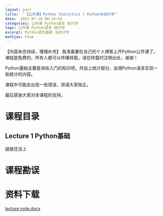 ```yaml
---
layout: post
title:  "【公开课】Python Statistics | Python与统计学"
date:  2022-07-10 00:14:54
categories: 公开课 Python语言 统计学
tags: 公开课 Python语言 统计学
excerpt: Python语言基础 与统计学
mathjax: true
---
```


【内容未完待续，慢慢补充】
我准备要在自己的个人博客上开Python公开课了。课程是免费的，所有人都可以传播转载，请在转载时注明出处，谢谢！

Python基础主要是讲些入门的知识吧，外加上统计部分，会用Python语言实现一些统计的内容。

课程中可能会出现一些错误，烦请大家指正。

最后感谢大家对本课程的支持。

# 课程目录
 ## Lecture 1 Python基础
 链接还没上

# 课程勘误


# 资料下载
[lecture note.docx](https://github.com/CheungPro/opencourseware/files/9166187/lecture.note.docx)
